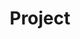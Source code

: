 ---
title: "Project"
bg_image: "/images/featue-bg.jpg"
description: "this is meta description"
draft: false
---